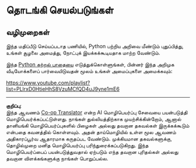 <!--
CO_OP_TRANSLATOR_METADATA:
{
  "original_hash": "4c4698044bb8af52cfb6388a4ee0e53b",
  "translation_date": "2025-10-11T11:25:40+00:00",
  "source_file": "1-Introduction/1-intro-to-ML/assignment.md",
  "language_code": "ta"
}
-->
# தொடங்கி செயல்படுங்கள்

## வழிமுறைகள்

இந்த மதிப்பீடு செய்யப்படாத பணியில், Python பற்றிய அறிவை மீண்டும் புதுப்பித்து, உங்கள் சூழலை அமைத்து, நோட்புக் இயக்கக்கூடியதாக மாற்ற வேண்டும்.

இந்த [Python கற்றல் பாதையை](https://docs.microsoft.com/learn/paths/python-language/?WT.mc_id=academic-77952-leestott) எடுத்துக்கொள்ளுங்கள், பின்னர் இந்த அறிமுக வீடியோக்களைப் பார்வையிடுவதன் மூலம் உங்கள் அமைப்புகளை அமைக்கவும்:

https://www.youtube.com/playlist?list=PLlrxD0HtieHhS8VzuMCfQD4uJ9yne1mE6

---

**குறிப்பு**:  
இந்த ஆவணம் [Co-op Translator](https://github.com/Azure/co-op-translator) என்ற AI மொழிபெயர்ப்பு சேவையை பயன்படுத்தி மொழிபெயர்க்கப்பட்டுள்ளது. நாங்கள் துல்லியத்திற்காக முயற்சிக்கின்றோம், ஆனால் தானியங்கி மொழிபெயர்ப்புகளில் பிழைகள் அல்லது தவறான தகவல்கள் இருக்கக்கூடும் என்பதை கவனத்தில் கொள்ளவும். அதன் தாய்மொழியில் உள்ள மூல ஆவணம் அதிகாரப்பூர்வ ஆதாரமாக கருதப்பட வேண்டும். முக்கியமான தகவல்களுக்கு, தொழில்முறை மனித மொழிபெயர்ப்பு பரிந்துரைக்கப்படுகிறது. இந்த மொழிபெயர்ப்பைப் பயன்படுத்துவதால் ஏற்படும் எந்த தவறான புரிதல்கள் அல்லது தவறான விளக்கங்களுக்கு நாங்கள் பொறுப்பல்ல.